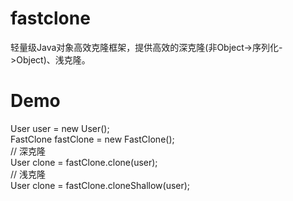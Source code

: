 # fastclone<br>
轻量级Java对象高效克隆框架，提供高效的深克隆(非Object->序列化->Object)、浅克隆。<br>
# Demo
User user = new User();<br>
FastClone fastClone = new FastClone();<br>
// 深克隆<br>
User clone = fastClone.clone(user);<br>
// 浅克隆<br>
User clone = fastClone.cloneShallow(user);<br>
